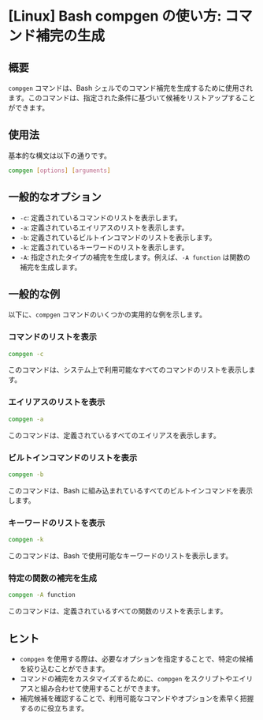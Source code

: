 # [Linux] Bash compgen の使い方: コマンド補完の生成

## 概要
`compgen` コマンドは、Bash シェルでのコマンド補完を生成するために使用されます。このコマンドは、指定された条件に基づいて候補をリストアップすることができます。

## 使用法
基本的な構文は以下の通りです。

```bash
compgen [options] [arguments]
```

## 一般的なオプション
- `-c`: 定義されているコマンドのリストを表示します。
- `-a`: 定義されているエイリアスのリストを表示します。
- `-b`: 定義されているビルトインコマンドのリストを表示します。
- `-k`: 定義されているキーワードのリストを表示します。
- `-A`: 指定されたタイプの補完を生成します。例えば、`-A function` は関数の補完を生成します。

## 一般的な例
以下に、`compgen` コマンドのいくつかの実用的な例を示します。

### コマンドのリストを表示
```bash
compgen -c
```
このコマンドは、システム上で利用可能なすべてのコマンドのリストを表示します。

### エイリアスのリストを表示
```bash
compgen -a
```
このコマンドは、定義されているすべてのエイリアスを表示します。

### ビルトインコマンドのリストを表示
```bash
compgen -b
```
このコマンドは、Bash に組み込まれているすべてのビルトインコマンドを表示します。

### キーワードのリストを表示
```bash
compgen -k
```
このコマンドは、Bash で使用可能なキーワードのリストを表示します。

### 特定の関数の補完を生成
```bash
compgen -A function
```
このコマンドは、定義されているすべての関数のリストを表示します。

## ヒント
- `compgen` を使用する際は、必要なオプションを指定することで、特定の候補を絞り込むことができます。
- コマンドの補完をカスタマイズするために、`compgen` をスクリプトやエイリアスと組み合わせて使用することができます。
- 補完候補を確認することで、利用可能なコマンドやオプションを素早く把握するのに役立ちます。